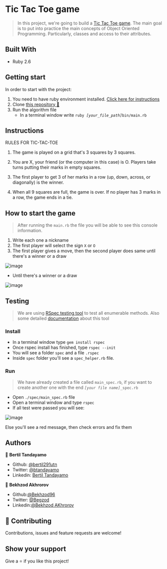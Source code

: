 # Tic Tac Toe game 

> In this project, we're going to build a [Tic Tac Toe game](https://en.wikipedia.org/wiki/Tic-tac-toe). The main goal is to put into practice the main concepts of Object Oriented Programming. Particularly, classes and access to their attributes.


## Built With

- Ruby 2.6

## Getting start

In order to start with the project:

1. You need to have ruby environment installed. [Click here for instructions](https://www.ruby-lang.org/en/documentation/installation/)
2. Clone [this repository :blue_book:](https://github.com/Bekhzod96/tic_tac_toe.git)
3. Run the algorithm file
    - In a terminal window write `ruby `*`[your_file_path]`*`bin/main.rb`

## Instructions

RULES FOR TIC-TAC-TOE

1. The game is played on a grid that's 3 squares by 3 squares.

2. You are X, your friend (or the computer in this case) is O. Players take turns putting their marks in empty squares.

3. The first player to get 3 of her marks in a row (up, down, across, or diagonally) is the winner.

4. When all 9 squares are full, the game is over. If no player has 3 marks in a row, the game ends in a tie.

## How to start the game

> After running the `main.rb` the file you will be able to see this console information.

1.  Write each one a nickname
2.  The first player will select the sign `X` or `O`
3.  The first player gives a move, then the second player does same until there's a winner or a draw


![image](https://user-images.githubusercontent.com/24902525/79488236-0e259500-7fdf-11ea-86d3-6e2be74102ac.png)

- Until there's a winner or a draw

![image](https://user-images.githubusercontent.com/24902525/79488667-b6d3f480-7fdf-11ea-9d52-09b6233b1f62.png)


## Testing

> We are using [RSpec testing tool](https://rspec.info/) to test all enumerable methods. Also some detailed [documentation](https://relishapp.com/rspec/docs) about this tool

### Install
- In a terminal window type `gem install rspec`
- Once rspec install has finished, type `rspec --init`
- You will see a folder `spec` and a file `.rspec`
- Inside `spec` folder you'll see a `spec_helper.rb` file.

### Run
> We have already created a file called `main_spec.rb`, if you want to create another one with the end *`[your file name]`*`_spec.rb`
- Open `./spec/main_spec.rb` file
- Open a terminal window and type `rspec`
- If all test were passed you will see: 

![image](https://user-images.githubusercontent.com/24902525/79693179-c8f7a200-822e-11ea-9cb9-1518cc8c1fd7.png)

Else you'll see a red message, then check errors and fix them 


## Authors

👤 **Bertil Tandayamo**

- Github: [@bertil291utn](https://github.com/bertil291utn)
- Twitter: [@btandayamo](https://twitter.com/batandayamo)
- Linkedin: [Bertil Tandayamo](http://bit.ly/bertil_linkedin)

👤 **Bekhzod Akhrorov**

- Github:[@Bekhzod96](https://github.com/Bekhzod96)
- Twitter: [ @Begzod](https://twitter.com/25d47e8987f740b)
- Linkedin:[@Bekhzod AKhrorov](https://www.linkedin.com/in/bekhzod-akhrorov-b24232113/)

## 🤝 Contributing

Contributions, issues and feature requests are welcome!

## Show your support

Give a ⭐️ if you like this project!
